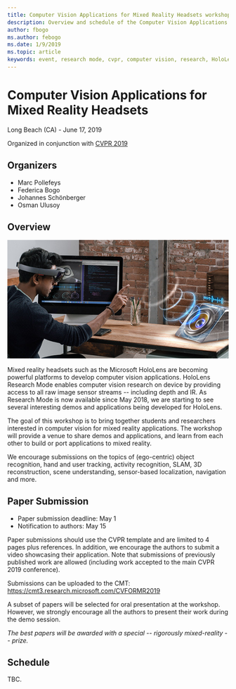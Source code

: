 ```yaml
---
title: Computer Vision Applications for Mixed Reality Headsets workshop at CVPR 2019
description: Overview and schedule of the Computer Vision Applications for Mixed Reality Headsets workshop, to be delivered at the CVPR Conference on June 2019.
author: fbogo
ms.author: febogo
ms.date: 1/9/2019
ms.topic: article
keywords: event, research mode, cvpr, computer vision, research, HoloLens
---
```


# Computer Vision Applications for Mixed Reality Headsets
Long Beach (CA) - June 17, 2019

Organized in conjunction with [CVPR 2019](http://cvpr2019.thecvf.com/)

## Organizers
* Marc Pollefeys
* Federica Bogo
* Johannes Schönberger
* Osman Ulusoy

## Overview

![Teaser image](images/cvpr2019_teaser.jpg)

Mixed reality headsets such as the Microsoft HoloLens are becoming powerful platforms to develop computer vision applications. HoloLens Research Mode enables computer vision research on device by providing access to all raw image sensor streams -- including depth and IR. As Research Mode is now available since May 2018, we are starting to see several interesting demos and applications being developed for HoloLens. 

The goal of this workshop is to bring together students and researchers interested in computer vision for mixed reality applications. The workshop will provide a venue to share demos and applications, and learn from each other to build or port applications to mixed reality. 

We encourage submissions on the topics of (ego-centric) object recognition, hand and user tracking, activity recognition, SLAM, 3D reconstruction, scene understanding, sensor-based localization, navigation and more.

## Paper Submission
* Paper submission deadline: May 1
* Notification to authors: May 15

Paper submissions should use the CVPR template and are limited to 4 pages plus references. In addition, we encourage the authors to submit a video showcasing their application.
Note that submissions of previously published work are allowed (including work accepted to the main CVPR 2019 conference). 

Submissions can be uploaded to the CMT: https://cmt3.research.microsoft.com/CVFORMR2019

A subset of papers will be selected for oral presentation at the workshop. However, we strongly encourage all the authors to present their work during the demo session.

_The best papers will be awarded with a special -- rigorously mixed-reality -- prize._

## Schedule
TBC.
